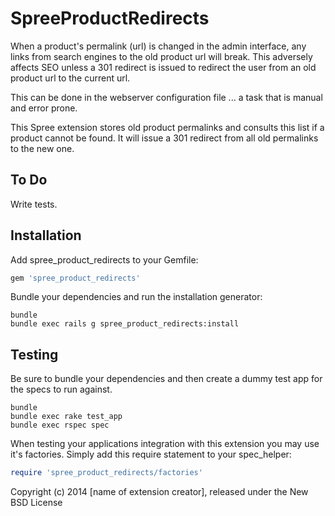 SpreeProductRedirects
=====================

When a product's permalink (url) is changed in the admin interface, any 
links from search engines to the old product url will break. This adversely 
affects SEO unless a 301 redirect is issued to redirect the user from an 
old product url to the current url.

This can be done in the webserver configuration file ... a task that is 
manual and error prone. 

This Spree extension stores old product permalinks and consults this list 
if a product cannot be found. It will issue a 301 redirect from all old 
permalinks to the new one.

To Do
-----

Write tests.


Installation
------------

Add spree_product_redirects to your Gemfile:

```ruby
gem 'spree_product_redirects'
```

Bundle your dependencies and run the installation generator:

```shell
bundle
bundle exec rails g spree_product_redirects:install
```

Testing
-------

Be sure to bundle your dependencies and then create a dummy test app for the specs to run against.

```shell
bundle
bundle exec rake test_app
bundle exec rspec spec
```

When testing your applications integration with this extension you may use it's factories.
Simply add this require statement to your spec_helper:

```ruby
require 'spree_product_redirects/factories'
```

Copyright (c) 2014 [name of extension creator], released under the New BSD License
